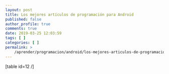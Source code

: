 ```yaml
---
layout: post
title: Los mejores artículos de programación para Android
published: false
author_profile: true
comments: true
date: 2019-03-25 12:03:59
tags: [ ]
categories: [ ]
permalink: >
    /aprender/programacion/android/los-mejores-articulos-de-programacion-para-android
---
```

[table id=12 /]